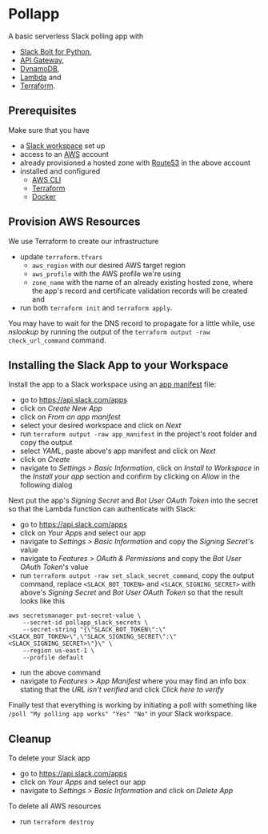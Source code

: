 # Pollapp

A basic serverless Slack polling app with 
* [Slack Bolt for Python](https://slack.dev/bolt-python),
* [API Gateway](https://aws.amazon.com/api-gateway/),
* [DynamoDB](https://aws.amazon.com/dynamodb/), 
* [Lambda](https://aws.amazon.com/lambda/) and 
* [Terraform](https://www.terraform.io/).

## Prerequisites
Make sure that you have
* a [Slack workspace](https://slack.com/create) set up
* access to an [AWS](https://aws.amazon.com/free) account
* already provisioned a hosted zone with [Route53](https://docs.aws.amazon.com/Route53/latest/DeveloperGuide/Welcome.html) in the above account
* installed and configured 
    * [AWS CLI](https://docs.aws.amazon.com/cli/latest/userguide/getting-started-install.html)
    * [Terraform](https://developer.hashicorp.com/terraform/tutorials/aws-get-started/install-cli)
    * [Docker](https://docs.docker.com/engine/install/) 

## Provision AWS Resources
We use Terraform to create our infrastructure
* update `terraform.tfvars`
    * `aws_region` with our desired AWS target region
    * `aws_profile` with the AWS profile we're using
    * `zone_name` with the name of an already existing hosted zone, where the app's record and certificate validation records will be created and
* run both `terraform init` and `terraform apply`.

You may have to wait for the DNS record to propagate for a little while, use _nslookup_ by running the output of the `terraform output -raw check_url_command` command.

## Installing the Slack App to your Workspace
Install the app to a Slack workspace using an [app manifest](https://api.slack.com/reference/manifests) file:
* go to https://api.slack.com/apps
* click on _Create New App_
* click on _From an app manifest_ 
* select your desired workspace and click on _Next_
* run `terraform output -raw app_manifest` in the project's root folder and copy the output
* select _YAML_, paste above's app manifest and click on _Next_
* click on _Create_
* navigate to _Settings > Basic Information_, click on _Install to Workspace_ in the _Install your app_ section and confirm by clicking on _Allow_ in the following dialog

Next put the app's _Signing Secret_ and _Bot User OAuth Token_ into the secret so that the Lambda function can authenticate with Slack:
* go to https://api.slack.com/apps
* click on _Your Apps_ and select our app
* navigate to _Settings > Basic Information_ and copy the _Signing Secret_'s value
* navigate to _Features > OAuth & Permissions_ and copy the _Bot User OAuth Token_'s value
* run `terraform output -raw set_slack_secret_command`, copy the output command, replace `<SLACK_BOT_TOKEN>` and `<SLACK_SIGNING_SECRET>` with above's _Signing Secret_ and _Bot User OAuth Token_ so that the result looks like this
```
aws secretsmanager put-secret-value \
    --secret-id pollapp_slack_secrets \
    --secret-string "{\"SLACK_BOT_TOKEN\":\"<SLACK_BOT_TOKEN>\",\"SLACK_SIGNING_SECRET\":\"<SLACK_SIGNING_SECRET>\"}\" \
    --region us-east-1 \
    --profile default
```
* run the above command
* navigate to _Features > App Manifest_ where you may find an info box stating that the _URL isn't verified_ and click _Click here to verify_

Finally test that everything is working by initiating a poll with something like `/poll "My polling app works" "Yes" "No"` in your Slack workspace.


## Cleanup
To delete your Slack app
* go to https://api.slack.com/apps
* click on _Your Apps_ and select our app
* navigate to _Settings > Basic Information_ and click on _Delete App_

To delete all AWS resources
* run `terraform destroy`